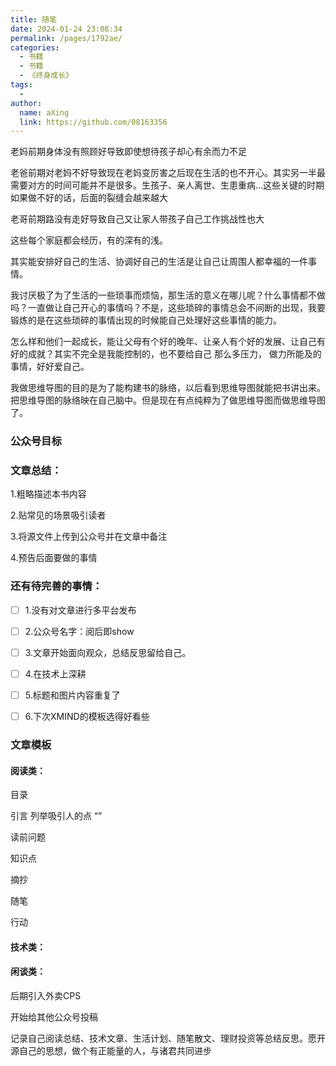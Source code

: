 ```yaml
---
title: 随笔
date: 2024-01-24 23:08:34
permalink: /pages/1792ae/
categories:
  - 书籍
  - 书籍
  - 《终身成长》
tags:
  - 
author: 
  name: aXing
  link: https://github.com/08163356
---
```



老妈前期身体没有照顾好导致即使想待孩子却心有余而力不足

老爸前期对老妈不好导致现在老妈变厉害之后现在生活的也不开心。其实另一半最需要对方的时间可能并不是很多。生孩子、亲人离世、生患重病...这些关键的时期如果做不好的话，后面的裂缝会越来越大

老哥前期路没有走好导致自己又让家人带孩子自己工作挑战性也大

这些每个家庭都会经历，有的深有的浅。

其实能安排好自己的生活、协调好自己的生活是让自己让周围人都幸福的一件事情。

我讨厌极了为了生活的一些琐事而烦恼，那生活的意义在哪儿呢？什么事情都不做吗？一直做让自己开心的事情吗？不是，这些琐碎的事情总会不间断的出现，我要锻炼的是在这些琐碎的事情出现的时候能自己处理好这些事情的能力。

怎么样和他们一起成长，能让父母有个好的晚年、让亲人有个好的发展、让自己有好的成就？其实不完全是我能控制的，也不要给自己 那么多压力， 做力所能及的事情，好好爱自己。







我做思维导图的目的是为了能构建书的脉络，以后看到思维导图就能把书讲出来。把思维导图的脉络映在自己脑中。但是现在有点纯粹为了做思维导图而做思维导图了。





### 公众号目标



### 文章总结：

1.粗略描述本书内容

2.贴常见的场景吸引读者

3.将源文件上传到公众号并在文章中备注

4.预告后面要做的事情



### 还有待完善的事情：

- [ ] 1.没有对文章进行多平台发布
- [ ] 2.公众号名字：阅后即show
- [ ] 3.文章开始面向观众，总结反思留给自己。
- [ ] 4.在技术上深耕
- [ ] 5.标题和图片内容重复了
- [ ] 6.下次XMIND的模板选得好看些





### 文章模板

#### 阅读类：



目录

引言  列举吸引人的点  “”

读前问题

知识点

摘抄

随笔

行动



#### 技术类：

#### 闲谈类：





后期引入外卖CPS



开始给其他公众号投稿





记录自己阅读总结、技术文章、生活计划、随笔散文、理财投资等总结反思。愿开源自己的思想，做个有正能量的人，与诸君共同进步